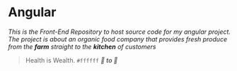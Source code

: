 # Angular
*This is the Front-End Repository to host source code for my angular project. The project is about an organic food company that provides fresh produce from the ***farm*** straight to the ***kitchen*** of customers*
> Health is Wealth.
`#ffffff`
***🚜 to 🏡*** 
